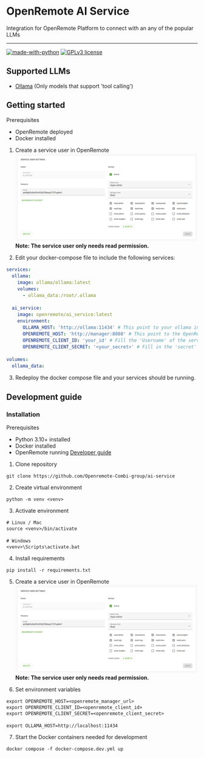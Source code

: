 # OpenRemote AI Service
Integration for OpenRemote Platform to connect with an any of the popular LLMs

---
[![made-with-python](https://img.shields.io/badge/Made%20with-Python-1f425f.svg)](https://www.python.org/)
[![GPLv3 license](https://img.shields.io/badge/License-GPLv3-blue.svg)](https://github.com/Openremote-Combi-group/ai-service/blob/main/LICENSE.txt)

## Supported LLMs
- [Ollama](https://ollama.com/) (Only models that support 'tool calling')


## Getting started
Prerequisites
- OpenRemote deployed
- Docker installed

1. Create a service user in OpenRemote
![Image of creating a service user](./docs/img/openremote_create_service_user.png)
**Note: The service user only needs read permission.**

2. Edit your docker-compose file to include the following services:
```yaml
services:
  ollama:
    image: ollama/ollama:latest
    volumes:
      - ollama_data:/root/.ollama
  
  ai_service:
    image: openremote/ai_service:latest
    environment:
      OLLAMA_HOST: 'http://ollama:11434' # This point to your ollama instance
      OPENREMOTE_HOST: 'http://manager:8080' # This point to the OpenRemote Manager
      OPENREMOTE_CLIENT_ID: 'your_id' # Fill the 'Username' of the service user here.
      OPENREMOTE_CLIENT_SECRET: '<your_secret>' # Fill in the 'secret' of the service user here.

volumes:
  ollama_data:
```

3. Redeploy the docker compose file and your services should be running.


## Development guide
### Installation
Prerequisites
- Python 3.10+ installed
- Docker installed
- OpenRemote running [Developer guide](https://docs.openremote.io/docs/category/developer-guide)

1. Clone repository
```shell
git clone https://github.com/Openremote-Combi-group/ai-service
```

2. Create virtual environment
```shell
python -m venv <venv>
```

3. Activate environment
```shell
# Linux / Mac
source <venv>/bin/activate

# Windows
<venv>\Scripts\activate.bat
```

4. Install requirements
```shell
pip install -r requirements.txt
```

5. Create a service user in OpenRemote
![Image of creating a service user](./docs/img/openremote_create_service_user.png)
**Note: The service user only needs read permission.**

6. Set environment variables
```shell
export OPENREMOTE_HOST=<openremote_manager_url>
export OPENREMOTE_CLIENT_ID=<openremote_client_id>
export OPENREMOTE_CLIENT_SECRET=<openremote_client_secret>

export OLLAMA_HOST=http://localhost:11434
```

7. Start the Docker containers needed for development
```shell
docker compose -f docker-compose.dev.yml up
```
